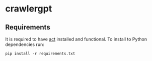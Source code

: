 # crawlergpt

## Requirements

It is required to have [act](https://github.com/nektos/act) installed and functional.
To install to Python dependencies run:
```
pip install -r requirements.txt
```